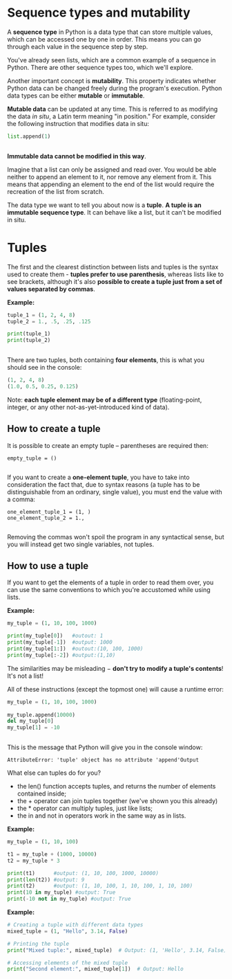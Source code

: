 # Sequence types and mutability

A **sequence type** in Python is a data type that can store multiple values, which can be accessed one by one in order. This means you can go through each value in the sequence step by step.

You've already seen lists, which are a common example of a sequence in Python. There are other sequence types too, which we'll explore.

Another important concept is **mutability**. This property indicates whether Python data can be changed freely during the program's execution. Python data types can be either **mutable** or **immutable**.

**Mutable data** can be updated at any time. This is referred to as modifying the data *in situ*, a Latin term meaning "in position." For example, consider the following instruction that modifies data in situ:

```python
list.append(1)
 
```

**Immutable data cannot be modified in this way**.

Imagine that a list can only be assigned and read over. You would be able neither to append an element to it, nor remove any element from it. This means that appending an element to the end of the list would require the recreation of the list from scratch.

The data type we want to tell you about now is a **tuple**. **A tuple is an immutable sequence type**. It can behave like a list, but it can't be modified in situ.



#  Tuples

The first and the clearest distinction between lists and tuples is the syntax used to create them - **tuples prefer to use parenthesis**, whereas lists like to see brackets, although it's also **possible to create a tuple just from a set of values separated by commas**.

**Example:**

```python
tuple_1 = (1, 2, 4, 8)
tuple_2 = 1., .5, .25, .125

print(tuple_1)
print(tuple_2)
 
```

There are two tuples, both containing **four elements**, this is what you should see in the console:

```python
(1, 2, 4, 8)
(1.0, 0.5, 0.25, 0.125)
```

Note: **each tuple element may be of a different type** (floating-point, integer, or any other not-as-yet-introduced kind of data).



## How to create a tuple

It is possible to create an empty tuple – parentheses are required then:

```
empty_tuple = ()
 
```

If you want to create a **one-element tuple**, you have to take into consideration the fact that, due to syntax reasons (a tuple has to be distinguishable from an ordinary, single value), you must end the value with a comma:

```
one_element_tuple_1 = (1, )
one_element_tuple_2 = 1.,
 
```

Removing the commas won't spoil the program in any syntactical sense, but you will instead get two single variables, not tuples.



## How to use a tuple

If you want to get the elements of a tuple in order to read them over, you can use the same conventions to which you're accustomed while using lists.

**Example:**

```python
my_tuple = (1, 10, 100, 1000)

print(my_tuple[0])   #outout: 1
print(my_tuple[-1])  #output: 1000
print(my_tuple[1:])  #outout:(10, 100, 1000)
print(my_tuple[:-2]) #output:(1,10)
```

The similarities may be misleading − **don't try to modify a tuple's contents**! It's not a list!

All of these instructions (except the topmost one) will cause a runtime error:

```python
my_tuple = (1, 10, 100, 1000)
 
my_tuple.append(10000)
del my_tuple[0]
my_tuple[1] = -10
 
```

This is the message that Python will give you in the console window:

```
AttributeError: 'tuple' object has no attribute 'append'Output
```



What else can tuples do for you?

- the len() function accepts tuples, and returns the number of elements contained inside;
- the + operator can join tuples together (we've shown you this already)
- the * operator can multiply tuples, just like lists;
- the in and not in operators work in the same way as in lists.



**Example:**

```python
my_tuple = (1, 10, 100)

t1 = my_tuple + (1000, 10000)
t2 = my_tuple * 3

print(t1)      #output: (1, 10, 100, 1000, 10000)
print(len(t2)) #output: 9
print(t2)      #output: (1, 10, 100, 1, 10, 100, 1, 10, 100)
print(10 in my_tuple) #output: True
print(-10 not in my_tuple) #output: True

```



**Example:**

```python
# Creating a tuple with different data types
mixed_tuple = (1, "Hello", 3.14, False)

# Printing the tuple
print("Mixed tuple:", mixed_tuple)  # Output: (1, 'Hello', 3.14, False)

# Accessing elements of the mixed tuple
print("Second element:", mixed_tuple[1])  # Output: Hello
```


